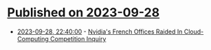 # [Published on 2023-09-28](index.md)

* [2023-09-28, 22:40:00](https://tech.slashdot.org/story/23/09/28/2231258/nvidias-french-offices-raided-in-cloud-computing-competition-inquiry?utm_source=rss1.0mainlinkanon&utm_medium=feed) - [Nvidia's French Offices Raided In Cloud-Computing Competition Inquiry](https://tech.slashdot.org/story/23/09/28/2231258/nvidias-french-offices-raided-in-cloud-computing-competition-inquiry?utm_source=rss1.0mainlinkanon&utm_medium=feed)
